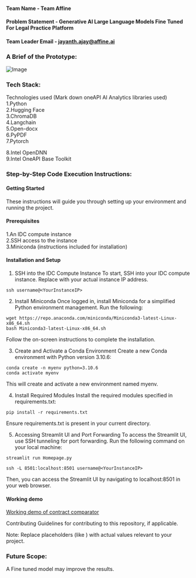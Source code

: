 #### Team Name - Team Affine
#### Problem Statement - Generative AI Large Language Models Fine Tuned For Legal Practice Platform
#### Team Leader Email - jayanth.ajay@affine.ai

### A Brief of the Prototype:

  ![Image](https://github.com/bhaskarturkar/oneAPI-GenAI-Hackathon-2023/blob/main/process-flow-diagram.JPG)

  
### Tech Stack: 
   Technologies used (Mark down oneAPI AI Analytics libraries used) <br>
1.Python <br>
2.Hugging Face <br>
3.ChromaDB <br>
4.Langchain <br>
5.Open-docx <br>
6.PyPDF <br>
7.Pytorch <br>

8.Intel OpenDNN <br>
9.Intel OneAPI Base Toolkit <br>

   
### Step-by-Step Code Execution Instructions:

#### Getting Started
These instructions will guide you through setting up your environment and running the project.

#### Prerequisites
1.An IDC compute instance <br>
2.SSH access to the instance <br>
3.Miniconda (instructions included for installation) <br>
#### Installation and Setup
1. SSH into the IDC Compute Instance
To start, SSH into your IDC compute instance. Replace <YourInstanceIP> with your actual instance IP address.
```
ssh username@<YourInstanceIP>
```
2. Install Miniconda
Once logged in, install Miniconda for a simplified Python environment management. Run the following:
```
wget https://repo.anaconda.com/miniconda/Miniconda3-latest-Linux-x86_64.sh
bash Miniconda3-latest-Linux-x86_64.sh
```
Follow the on-screen instructions to complete the installation.

3. Create and Activate a Conda Environment
Create a new Conda environment with Python version 3.10.6:

```
conda create -n myenv python=3.10.6
conda activate myenv
```
This will create and activate a new environment named myenv.

4. Install Required Modules
Install the required modules specified in requirements.txt:
```
pip install -r requirements.txt
```
Ensure requirements.txt is present in your current directory.

5. Accessing Streamlit UI and Port Forwarding
To access the Streamlit UI, use SSH tunneling for port forwarding. Run the following command on your local machine:
```
streamlit run Homepage.py
```
```
ssh -L 8501:localhost:8501 username@<YourInstanceIP>
```
Then, you can access the Streamlit UI by navigating to localhost:8501 in your web browser.

#### Working demo
[Working demo of contract comparator](https://vimeo.com/891854466)

Contributing
Guidelines for contributing to this repository, if applicable.



Note: Replace placeholders (like <YourInstanceIP>) with actual values relevant to your project. 


### Future Scope:
   A Fine tuned model may improve the results.
